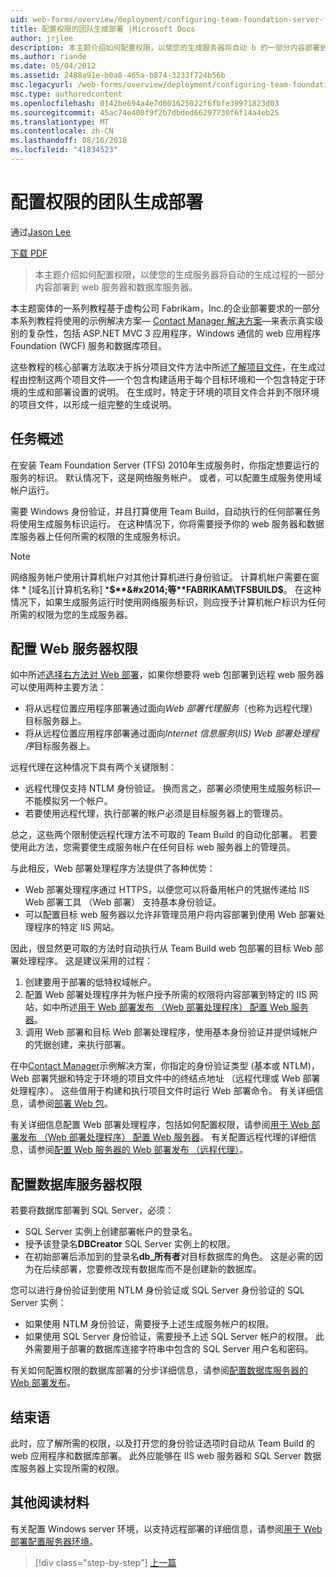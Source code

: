 ```yaml
---
uid: web-forms/overview/deployment/configuring-team-foundation-server-for-web-deployment/configuring-permissions-for-team-build-deployment
title: 配置权限的团队生成部署 |Microsoft Docs
author: jrjlee
description: 本主题介绍如何配置权限，以使您的生成服务器将自动 b 的一部分内容部署到 web 服务器和数据库服务器...
ms.author: riande
ms.date: 05/04/2012
ms.assetid: 2488a91e-b0a8-465a-b874-3233f724b56b
msc.legacyurl: /web-forms/overview/deployment/configuring-team-foundation-server-for-web-deployment/configuring-permissions-for-team-build-deployment
msc.type: authoredcontent
ms.openlocfilehash: 0142be694a4e7d601625022f6fbfe39971823d03
ms.sourcegitcommit: 45ac74e400f9f2b7dbded66297730f6f14a4eb25
ms.translationtype: MT
ms.contentlocale: zh-CN
ms.lasthandoff: 08/16/2018
ms.locfileid: "41834523"
---
```

<a name="configuring-permissions-for-team-build-deployment"></a>配置权限的团队生成部署
====================
通过[Jason Lee](https://github.com/jrjlee)

[下载 PDF](https://msdnshared.blob.core.windows.net/media/MSDNBlogsFS/prod.evol.blogs.msdn.com/CommunityServer.Blogs.Components.WeblogFiles/00/00/00/63/56/8130.DeployingWebAppsInEnterpriseScenarios.pdf)

> 本主题介绍如何配置权限，以使您的生成服务器将自动的生成过程的一部分内容部署到 web 服务器和数据库服务器。


本主题窗体的一系列教程基于虚构公司 Fabrikam，Inc.的企业部署要求的一部分本系列教程将使用的示例解决方案&#x2014; [Contact Manager 解决方案](../web-deployment-in-the-enterprise/the-contact-manager-solution.md)&#x2014;来表示真实级别的复杂性，包括 ASP.NET MVC 3 应用程序，Windows 通信的 web 应用程序Foundation (WCF) 服务和数据库项目。

这些教程的核心部署方法取决于拆分项目文件方法中所述[了解项目文件](../web-deployment-in-the-enterprise/understanding-the-project-file.md)，在生成过程由控制这两个项目文件&#x2014;一个包含构建适用于每个目标环境和一个包含特定于环境的生成和部署设置的说明。 在生成时，特定于环境的项目文件合并到不限环境的项目文件，以形成一组完整的生成说明。

## <a name="task-overview"></a>任务概述

在安装 Team Foundation Server (TFS) 2010年生成服务时，你指定想要运行的服务的标识。 默认情况下，这是网络服务帐户。 或者，可以配置生成服务使用域帐户运行。

需要 Windows 身份验证，并且打算使用 Team Build，自动执行的任何部署任务将使用生成服务标识运行。 在这种情况下，你将需要授予你的 web 服务器和数据库服务器上任何所需的权限的生成服务标识。

> [!NOTE]
> 网络服务帐户使用计算机帐户对其他计算机进行身份验证。 计算机帐户需要在窗体 * [域名]\[计算机名称] ***$**&#x2014;等**FABRIKAM\TFSBUILD$**。 在这种情况下，如果生成服务运行时使用网络服务标识，则应授予计算机帐户标识为任何所需的权限为您的生成服务器。


## <a name="configuring-web-server-permissions"></a>配置 Web 服务器权限

如中所述[选择右方法对 Web 部署](../configuring-server-environments-for-web-deployment/choosing-the-right-approach-to-web-deployment.md)，如果你想要将 web 包部署到远程 web 服务器可以使用两种主要方法：

- 将从远程位置应用程序部署通过面向*Web 部署代理服务*（也称为远程代理） 目标服务器上。
- 将从远程位置应用程序部署通过面向*Internet 信息服务*(*IIS) Web 部署处理程序*目标服务器上。

远程代理在这种情况下具有两个关键限制：

- 远程代理仅支持 NTLM 身份验证。 换而言之，部署必须使用生成服务标识&#x2014;不能模拟另一个帐户。
- 若要使用远程代理，执行部署的帐户必须是目标服务器上的管理员。

总之，这些两个限制使远程代理方法不可取的 Team Build 的自动化部署。 若要使用此方法，您需要使生成服务帐户在任何目标 web 服务器上的管理员。

与此相反，Web 部署处理程序方法提供了各种优势：

- Web 部署处理程序通过 HTTPS，以便您可以将备用帐户的凭据传递给 IIS Web 部署工具 （Web 部署） 支持基本身份验证。
- 可以配置目标 web 服务器以允许非管理员用户将内容部署到使用 Web 部署处理程序的特定 IIS 网站。

因此，很显然更可取的方法时自动执行从 Team Build web 包部署的目标 Web 部署处理程序。 这是建议采用的过程：

1. 创建要用于部署的低特权域帐户。
2. 配置 Web 部署处理程序并为帐户授予所需的权限将内容部署到特定的 IIS 网站，如中所述[用于 Web 部署发布 （Web 部署处理程序） 配置 Web 服务器](../configuring-server-environments-for-web-deployment/configuring-a-web-server-for-web-deploy-publishing-web-deploy-handler.md)。
3. 调用 Web 部署和目标 Web 部署处理程序，使用基本身份验证并提供域帐户的凭据创建，来执行部署。

在中[Contact Manager](../web-deployment-in-the-enterprise/the-contact-manager-solution.md)示例解决方案，你指定的身份验证类型 (基本或 NTLM)，Web 部署凭据和特定于环境的项目文件中的终结点地址 （远程代理或 Web 部署处理程序）。 这些值用于构建和执行项目文件时运行 Web 部署命令。 有关详细信息，请参阅[部署 Web 包](../web-deployment-in-the-enterprise/deploying-web-packages.md)。

有关详细信息配置 Web 部署处理程序，包括如何配置权限，请参阅[用于 Web 部署发布 （Web 部署处理程序） 配置 Web 服务器](../configuring-server-environments-for-web-deployment/configuring-a-web-server-for-web-deploy-publishing-web-deploy-handler.md)。 有关配置远程代理的详细信息，请参阅[配置 Web 服务器的 Web 部署发布 （远程代理）](../configuring-server-environments-for-web-deployment/configuring-a-web-server-for-web-deploy-publishing-remote-agent.md)。

## <a name="configuring-database-server-permissions"></a>配置数据库服务器权限

若要将数据库部署到 SQL Server，必须：

- SQL Server 实例上创建部署帐户的登录名。
- 授予该登录名**DBCreator** SQL Server 实例上的权限。
- 在初始部署后添加到的登录名**db\_所有者**对目标数据库的角色。 这是必需的因为在后续部署，您要修改现有数据库而不是创建新的数据库。

您可以进行身份验证到使用 NTLM 身份验证或 SQL Server 身份验证的 SQL Server 实例：

- 如果使用 NTLM 身份验证，需要授予上述生成服务帐户的权限。
- 如果使用 SQL Server 身份验证，需要授予上述 SQL Server 帐户的权限。 此外需要用于部署的数据库连接字符串中包含的 SQL Server 用户名和密码。

有关如何配置权限的数据库部署的分步详细信息，请参阅[配置数据库服务器的 Web 部署发布](../configuring-server-environments-for-web-deployment/configuring-a-database-server-for-web-deploy-publishing.md)。

## <a name="conclusion"></a>结束语

此时，应了解所需的权限，以及打开您的身份验证选项时自动从 Team Build 的 web 应用程序和数据库部署。 此外应能够在 IIS web 服务器和 SQL Server 数据库服务器上实现所需的权限。

## <a name="further-reading"></a>其他阅读材料

有关配置 Windows server 环境，以支持远程部署的详细信息，请参阅[用于 Web 部署配置服务器环境](../configuring-server-environments-for-web-deployment/configuring-server-environments-for-web-deployment.md)。

> [!div class="step-by-step"]
> [上一篇](deploying-a-specific-build.md)
